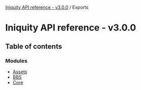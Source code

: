 [Iniquity API reference - v3.0.0](README.md) / Exports

# Iniquity API reference - v3.0.0

## Table of contents

### Modules

- [Assets](modules/Assets.md)
- [BBS](modules/BBS.md)
- [Core](modules/Core.md)
